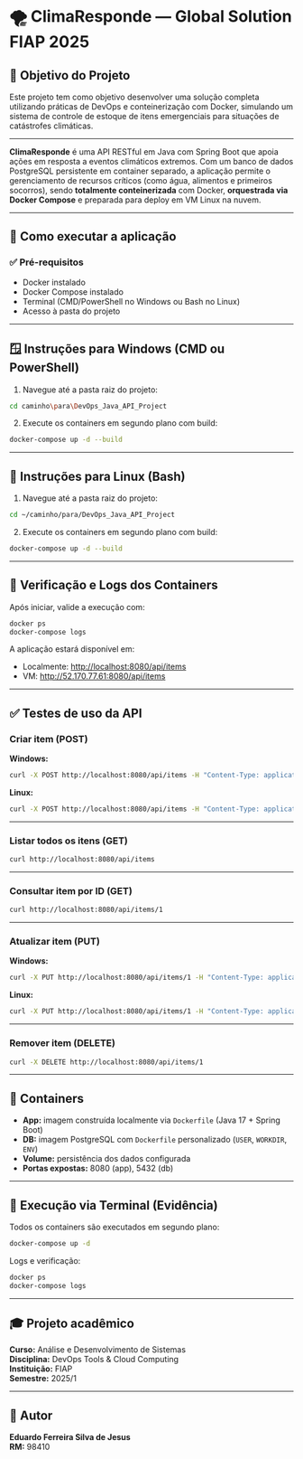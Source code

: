 # 🌪️ ClimaResponde — Global Solution FIAP 2025

## 🎯 Objetivo do Projeto

Este projeto tem como objetivo desenvolver uma solução completa utilizando práticas de DevOps e conteinerização com Docker, simulando um sistema de controle de estoque de itens emergenciais para situações de catástrofes climáticas.

---

**ClimaResponde** é uma API RESTful em Java com Spring Boot que apoia ações em resposta a eventos climáticos extremos. Com um banco de dados PostgreSQL persistente em container separado, a aplicação permite o gerenciamento de recursos críticos (como água, alimentos e primeiros socorros), sendo **totalmente conteinerizada** com Docker, **orquestrada via Docker Compose** e preparada para deploy em VM Linux na nuvem.

---

## 🚀 Como executar a aplicação

### ✅ Pré-requisitos
- Docker instalado
- Docker Compose instalado
- Terminal (CMD/PowerShell no Windows ou Bash no Linux)
- Acesso à pasta do projeto

---

## 🪟 Instruções para Windows (CMD ou PowerShell)

1. Navegue até a pasta raiz do projeto:

```sh
cd caminho\para\DevOps_Java_API_Project
```

2. Execute os containers em segundo plano com build:

```sh
docker-compose up -d --build
```

---

## 🐧 Instruções para Linux (Bash)

1. Navegue até a pasta raiz do projeto:

```sh
cd ~/caminho/para/DevOps_Java_API_Project
```

2. Execute os containers em segundo plano com build:

```bash
docker-compose up -d --build
```

---

## 🔎 Verificação e Logs dos Containers

Após iniciar, valide a execução com:

```bash
docker ps
docker-compose logs
```

A aplicação estará disponível em:

- Localmente: [http://localhost:8080/api/items](http://localhost:8080/api/items)
- VM: http://52.170.77.61:8080/api/items

---

## ✅ Testes de uso da API

### Criar item (POST)

**Windows:**
```sh
curl -X POST http://localhost:8080/api/items -H "Content-Type: application/json" -d "{\"nome\": \"Emergencial\", \"quantidade\": 5}"
```

**Linux:**
```bash
curl -X POST http://localhost:8080/api/items -H "Content-Type: application/json" -d '{"nome":"Água potável","descricao":"Distribuição emergencial"}'
```

---

### Listar todos os itens (GET)
```sh
curl http://localhost:8080/api/items
```

---

### Consultar item por ID (GET)
```sh
curl http://localhost:8080/api/items/1
```

---

### Atualizar item (PUT)

**Windows:**
```sh
curl -X PUT http://localhost:8080/api/items/1 -H "Content-Type: application/json" -d "{\"nome\": \"Atualizado\", \"quantidade\": 10}"
```

**Linux:**
```bash
curl -X PUT http://localhost:8080/api/items/1 -H "Content-Type: application/json" -d '{"nome":"Água mineral","descricao":"Atualizado"}'
```

---

### Remover item (DELETE)
```sh
curl -X DELETE http://localhost:8080/api/items/1
```

---

## 🐳 Containers

- **App:** imagem construída localmente via `Dockerfile` (Java 17 + Spring Boot)
- **DB:** imagem PostgreSQL com `Dockerfile` personalizado (`USER`, `WORKDIR`, `ENV`)
- **Volume:** persistência dos dados configurada
- **Portas expostas:** 8080 (app), 5432 (db)

---

## 🧪 Execução via Terminal (Evidência)

Todos os containers são executados em segundo plano:

```sh
docker-compose up -d
```

Logs e verificação:

```sh
docker ps
docker-compose logs
```

---

## 🎓 Projeto acadêmico

**Curso:** Análise e Desenvolvimento de Sistemas  
**Disciplina:** DevOps Tools & Cloud Computing  
**Instituição:** FIAP  
**Semestre:** 2025/1  

---

## 👤 Autor

**Eduardo Ferreira Silva de Jesus**  
**RM:** 98410  
